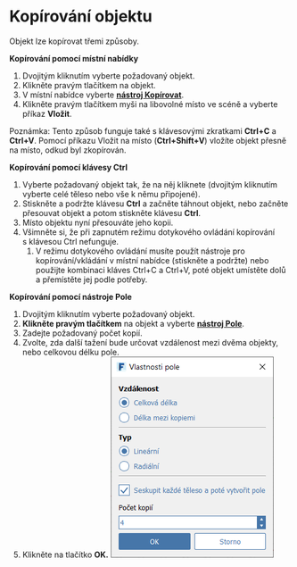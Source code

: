 # Kopírování objektu

Objekt lze kopírovat třemi způsoby.

**Kopírování pomocí místní nabídky**

1. Dvojitým kliknutím vyberte požadovaný objekt.
2. Klikněte pravým tlačítkem na objekt.
3. V místní nabídce vyberte [**nástroj Kopírovat**](tilt-array-copy-and-paste.md).
4. Klikněte pravým tlačítkem myši na libovolné místo ve scéně a vyberte příkaz **Vložit**.

Poznámka: Tento způsob funguje také s klávesovými zkratkami **Ctrl+C** a **Ctrl+V**. Pomocí příkazu Vložit na místo \(**Ctrl+Shift+V**\) vložíte objekt přesně na místo, odkud byl zkopírován.

**Kopírování pomocí klávesy Ctrl**

1. Vyberte požadovaný objekt tak, že na něj kliknete \(dvojitým kliknutím vyberte celé těleso nebo vše k němu připojené\).
2. Stiskněte a podržte klávesu **Ctrl** a začněte táhnout objekt, nebo začněte přesouvat objekt a potom stiskněte klávesu **Ctrl**.
3. Místo objektu nyní přesouváte jeho kopii.
4. Všimněte si, že při zapnutém režimu dotykového ovládání kopírování s klávesou Ctrl nefunguje.
   1. V režimu dotykového ovládání musíte použít nástroje pro kopírování/vkládání v místní nabídce \(stiskněte a podržte\) nebo použijte kombinaci kláves Ctrl+C a Ctrl+V, poté objekt umístěte dolů a přemístěte jej podle potřeby.

**Kopírování pomocí nástroje Pole**

1. Dvojitým kliknutím vyberte požadovaný objekt.
2. **Klikněte pravým tlačítkem** na objekt a vyberte [**nástroj Pole**](tilt-array-copy-and-paste.md).
3. Zadejte požadovaný počet kopií.
4. Zvolte, zda další tažení bude určovat vzdálenost mezi dvěma objekty, nebo celkovou délku pole.
5. Klikněte na tlačítko **OK.**  ![](../.gitbook/assets/array_properties.png)

